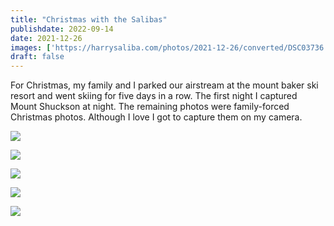 ```yaml
---
title: "Christmas with the Salibas"
publishdate: 2022-09-14
date: 2021-12-26
images: ['https://harrysaliba.com/photos/2021-12-26/converted/DSC03736.jpg']
draft: false
---
```


For Christmas, my family and I parked our airstream at the mount baker ski resort and went skiing for five days in a row.  The first night I captured Mount Shuckson at night.  The remaining photos were family-forced Christmas photos.  Although I love I got to capture them on my camera.

![](https://harrysaliba.com/photos/2021-12-26/converted/DSC03736.jpg)

![](https://harrysaliba.com/photos/2021-12-26/converted/DSC03740.jpg)

![](https://harrysaliba.com/photos/2021-12-26/converted/DSC03748.jpg)

![](https://harrysaliba.com/photos/2021-12-26/converted/DSC03762.jpg)

![](https://harrysaliba.com/photos/2021-12-26/converted/DSC03775.jpg)
